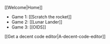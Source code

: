 [[Welcome|Home]]

- Game 1: [[Scratch the rocket]]
- Game 2: [[Lunar Lander]]
- Game 3: [[OIDS]]

[[Get a decent code editor|A-decent-code-editor]]


